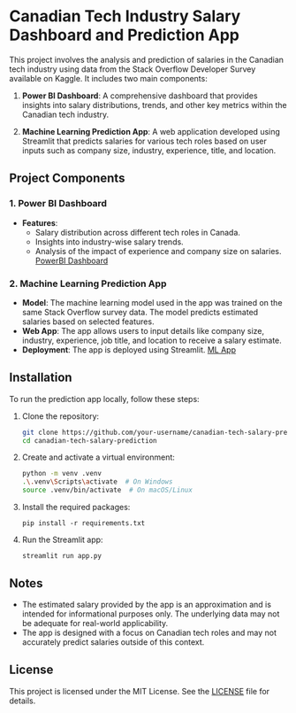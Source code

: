 # Canadian Tech Industry Salary Dashboard and Prediction App

This project involves the analysis and prediction of salaries in the Canadian tech industry using data from the Stack Overflow Developer Survey available on Kaggle. It includes two main components:

1. **Power BI Dashboard**: A comprehensive dashboard that provides insights into salary distributions, trends, and other key metrics within the Canadian tech industry.

2. **Machine Learning Prediction App**: A web application developed using Streamlit that predicts salaries for various tech roles based on user inputs such as company size, industry, experience, title, and location.

## Project Components

### 1. Power BI Dashboard
- **Features**:
  - Salary distribution across different tech roles in Canada.
  - Insights into industry-wise salary trends.
  - Analysis of the impact of experience and company size on salaries.
[PowerBI Dashboard](URL)

### 2. Machine Learning Prediction App
- **Model**: The machine learning model used in the app was trained on the same Stack Overflow survey data. The model predicts estimated salaries based on selected features.
- **Web App**: The app allows users to input details like company size, industry, experience, job title, and location to receive a salary estimate.
- **Deployment**: The app is deployed using Streamlit.
  [ML App](URL)

## Installation

To run the prediction app locally, follow these steps:

1. Clone the repository:
   ```bash
   git clone https://github.com/your-username/canadian-tech-salary-prediction.git
   cd canadian-tech-salary-prediction
   ```

2. Create and activate a virtual environment:
   ```bash
   python -m venv .venv
   .\.venv\Scripts\activate  # On Windows
   source .venv/bin/activate  # On macOS/Linux
   ```

3. Install the required packages:
   ```
   pip install -r requirements.txt
   ```

4. Run the Streamlit app:
   ```
   streamlit run app.py
   ```


## Notes

- The estimated salary provided by the app is an approximation and is intended for informational purposes only. The underlying data may not be adequate for real-world applicability.
- The app is designed with a focus on Canadian tech roles and may not accurately predict salaries outside of this context.

## License

This project is licensed under the MIT License. See the [LICENSE](LICENSE) file for details.

